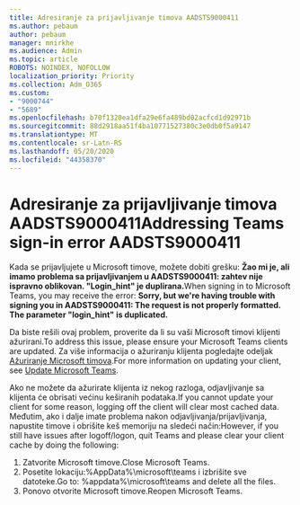 ```yaml
---
title: Adresiranje za prijavljivanje timova AADSTS9000411
ms.author: pebaum
author: pebaum
manager: mnirkhe
ms.audience: Admin
ms.topic: article
ROBOTS: NOINDEX, NOFOLLOW
localization_priority: Priority
ms.collection: Adm_O365
ms.custom:
- "9000744"
- "5689"
ms.openlocfilehash: b70f1320ea1dfa29e6fa489bd02acfcd1d92971b
ms.sourcegitcommit: 88d2918aa51f4ba10771527380c3e0db0f5a9147
ms.translationtype: MT
ms.contentlocale: sr-Latn-RS
ms.lasthandoff: 05/20/2020
ms.locfileid: "44358370"
---
```

# <a name="addressing-teams-sign-in-error-aadsts9000411"></a><span data-ttu-id="bc79f-102">Adresiranje za prijavljivanje timova AADSTS9000411</span><span class="sxs-lookup"><span data-stu-id="bc79f-102">Addressing Teams sign-in error AADSTS9000411</span></span>

<span data-ttu-id="bc79f-103">Kada se prijavljujete u Microsoft timove, možete dobiti grešku: **Žao mi je, ali imamo problema sa prijavljivanjem u AADSTS9000411: zahtev nije ispravno oblikovan. "Login_hint" je duplirana.**</span><span class="sxs-lookup"><span data-stu-id="bc79f-103">When signing in to Microsoft Teams, you may receive the error: **Sorry, but we're having trouble with signing you in AADSTS9000411: The request is not properly formatted. The parameter "login_hint" is duplicated.**</span></span>

<span data-ttu-id="bc79f-104">Da biste rešili ovaj problem, proverite da li su vaši Microsoft timovi klijenti ažurirani.</span><span class="sxs-lookup"><span data-stu-id="bc79f-104">To address this issue, please ensure your Microsoft Teams clients are updated.</span></span> <span data-ttu-id="bc79f-105">Za više informacija o ažuriranju klijenta pogledajte odeljak [Ažuriranje Microsoft timova](https://support.office.com/article/Update-Microsoft-Teams-535a8e4b-45f0-4f6c-8b3d-91bca7a51db1).</span><span class="sxs-lookup"><span data-stu-id="bc79f-105">For more information on updating your client, see [Update Microsoft Teams](https://support.office.com/article/Update-Microsoft-Teams-535a8e4b-45f0-4f6c-8b3d-91bca7a51db1).</span></span>

<span data-ttu-id="bc79f-106">Ako ne možete da ažurirate klijenta iz nekog razloga, odjavljivanje sa klijenta će obrisati većinu keširanih podataka.</span><span class="sxs-lookup"><span data-stu-id="bc79f-106">If you cannot update your client for some reason, logging off the client will clear most cached data.</span></span> <span data-ttu-id="bc79f-107">Međutim, ako i dalje imate problema nakon odjavljivanja/prijavljivanja, napustite timove i obrišite keš memoriju na sledeći način:</span><span class="sxs-lookup"><span data-stu-id="bc79f-107">However, if you still have issues after logoff/logon, quit Teams and please clear your client cache by doing the following:</span></span>
1. <span data-ttu-id="bc79f-108">Zatvorite Microsoft timove.</span><span class="sxs-lookup"><span data-stu-id="bc79f-108">Close Microsoft Teams.</span></span>
2. <span data-ttu-id="bc79f-109">Posetite lokaciju:%AppData%\microsoft\teams i izbrišite sve datoteke.</span><span class="sxs-lookup"><span data-stu-id="bc79f-109">Go to: %appdata%\microsoft\teams and delete all the files.</span></span>
3. <span data-ttu-id="bc79f-110">Ponovo otvorite Microsoft timove.</span><span class="sxs-lookup"><span data-stu-id="bc79f-110">Reopen Microsoft Teams.</span></span>
